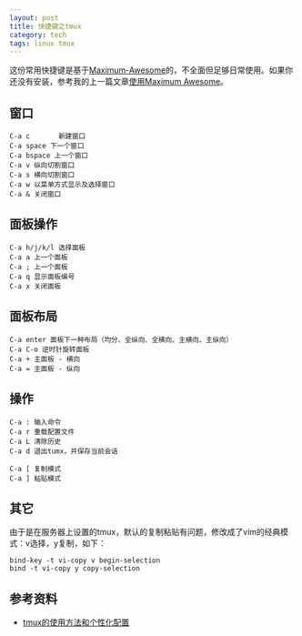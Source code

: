 ```yaml
---
layout: post
title: 快捷键之tmux
category: tech
tags: linux tmux
---
```


这份常用快捷键是基于[Maximum-Awesome](https://github.com/square/maximum-awesome)的，不全面但足够日常使用。如果你还没有安装，参考我的上一篇文章[使用Maximum Awesome](/tech/2015/02/12/Maximum-Awesome-configuration-for-vim-and-tmux.html)。

## 窗口
	C-a c		新建窗口
	C-a space 下一个窗口
	C-a bspace 上一个窗口
	C-a v 纵向切割窗口
	C-a s 横向切割窗口
	C-a w 以菜单方式显示及选择窗口
	C-a & 关闭窗口



## 面板操作
	C-a h/j/k/l 选择面板
	C-a a 上一个面板
	C-a ; 上一个面板
	C-a q 显示面板编号
	C-a x 关闭面板

## 面板布局
	C-a enter 面板下一种布局（均分、全纵向、全横向、主横向、主纵向）
	C-a C-o 逆时针旋转面板
	C-a + 主面板 - 横向
	C-a = 主面板 - 纵向

## 操作
	C-a : 输入命令
	C-a r 重载配置文件
	C-a L 清除历史
	C-a d 退出tumx，并保存当前会话
	
	C-a [ 复制模式
	C-a ] 粘贴模式

## 其它

由于是在服务器上设置的tmux，默认的复制粘贴有问题，修改成了vim的经典模式：v选择，y复制，如下：

	bind-key -t vi-copy v begin-selection
	bind -t vi-copy y copy-selection
	
## 参考资料

* [tmux的使用方法和个性化配置](http://mingxinglai.com/cn/2012/09/tmux/)
